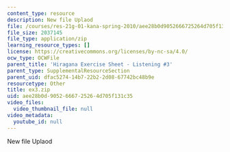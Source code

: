 ```yaml
---
content_type: resource
description: New file Uplaod
file: /courses/res-21g-01-kana-spring-2010/aee28b0d9052666725264d705f131c35_ex3.zip
file_size: 2037145
file_type: application/zip
learning_resource_types: []
license: https://creativecommons.org/licenses/by-nc-sa/4.0/
ocw_type: OCWFile
parent_title: 'Hiragana Exercise Sheet - Listening #3'
parent_type: SupplementalResourceSection
parent_uid: dfac5274-14b7-22b2-2d08-67742bc48b9e
resourcetype: Other
title: ex3.zip
uid: aee28b0d-9052-6667-2526-4d705f131c35
video_files:
  video_thumbnail_file: null
video_metadata:
  youtube_id: null
---
```

New file Uplaod